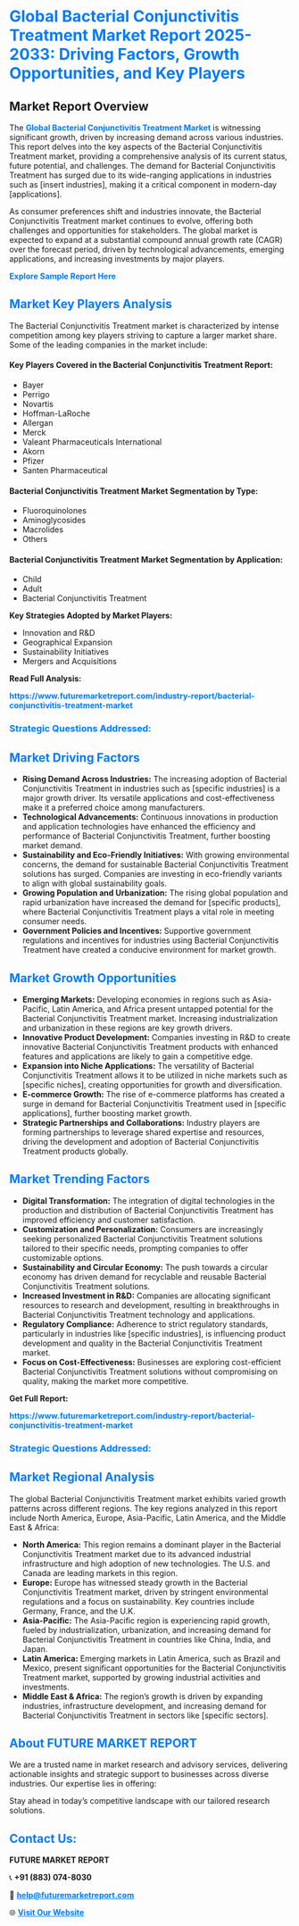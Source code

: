 <h1 style="color: #007BFF;">Global Bacterial Conjunctivitis Treatment Market Report 2025-2033: Driving Factors, Growth Opportunities, and Key Players</h1>

<section id="overview">
<h2>Market Report Overview</h2>
<p>The <a href="https://www.futuremarketreport.com/industry-report/bacterial-conjunctivitis-treatment-market" style="color: #007BFF; text-decoration: none;"><strong>Global Bacterial Conjunctivitis Treatment Market</strong></a> is witnessing significant growth, driven by increasing demand across various industries. This report delves into the key aspects of the Bacterial Conjunctivitis Treatment market, providing a comprehensive analysis of its current status, future potential, and challenges. The demand for Bacterial Conjunctivitis Treatment has surged due to its wide-ranging applications in industries such as [insert industries], making it a critical component in modern-day [applications].</p>
<p>As consumer preferences shift and industries innovate, the Bacterial Conjunctivitis Treatment market continues to evolve, offering both challenges and opportunities for stakeholders. The global market is expected to expand at a substantial compound annual growth rate (CAGR) over the forecast period, driven by technological advancements, emerging applications, and increasing investments by major players.</p>
</section>

<section id="overview">
<p><a href="https://www.futuremarketreport.com/request-sample/reportId=122777" style="color: #007BFF; text-decoration: none;"><strong>Explore Sample Report Here</strong></a></p>
</section>

<section id="key-players">
<h2 style="color: #007BFF;">Market Key Players Analysis</h2>
<p>The Bacterial Conjunctivitis Treatment market is characterized by intense competition among key players striving to capture a larger market share. Some of the leading companies in the market include:</p>
<h4>Key Players Covered in the Bacterial Conjunctivitis Treatment Report:</h4>
<ul><li>Bayer</li><li>Perrigo</li><li>Novartis</li><li>Hoffman-LaRoche</li><li>Allergan</li><li>Merck</li><li>Valeant Pharmaceuticals International</li><li>Akorn</li><li>Pfizer</li><li>Santen Pharmaceutical</li></ul>
<h4>Bacterial Conjunctivitis Treatment Market Segmentation by Type:</h4>
<ul><li>Fluoroquinolones</li><li>Aminoglycosides</li><li>Macrolides</li><li>Others</li></ul>

<h4>Bacterial Conjunctivitis Treatment Market Segmentation by Application:</h4>
<ul><li>Child</li><li>Adult</li><li>Bacterial Conjunctivitis Treatment</li></ul>
<p><strong>Key Strategies Adopted by Market Players:</strong></p>
<ul>
<li>Innovation and R&D</li>
<li>Geographical Expansion</li>
<li>Sustainability Initiatives</li>
<li>Mergers and Acquisitions</li>
</ul>
</section>

<section>
<p><strong>Read Full Analysis: </strong></p><a href="https://www.futuremarketreport.com/industry-report/bacterial-conjunctivitis-treatment-market" style="color: #007BFF; text-decoration: none;"><strong>https://www.futuremarketreport.com/industry-report/bacterial-conjunctivitis-treatment-market</strong></a>
<h3 style="color: #007BFF;">Strategic Questions Addressed:</h3>
</section>

<section id="driving-factors">
<h2 style="color: #007BFF;">Market Driving Factors</h2>
<ul>
<li><strong>Rising Demand Across Industries:</strong> The increasing adoption of Bacterial Conjunctivitis Treatment in industries such as [specific industries] is a major growth driver. Its versatile applications and cost-effectiveness make it a preferred choice among manufacturers.</li>
<li><strong>Technological Advancements:</strong> Continuous innovations in production and application technologies have enhanced the efficiency and performance of Bacterial Conjunctivitis Treatment, further boosting market demand.</li>
<li><strong>Sustainability and Eco-Friendly Initiatives:</strong> With growing environmental concerns, the demand for sustainable Bacterial Conjunctivitis Treatment solutions has surged. Companies are investing in eco-friendly variants to align with global sustainability goals.</li>
<li><strong>Growing Population and Urbanization:</strong> The rising global population and rapid urbanization have increased the demand for [specific products], where Bacterial Conjunctivitis Treatment plays a vital role in meeting consumer needs.</li>
<li><strong>Government Policies and Incentives:</strong> Supportive government regulations and incentives for industries using Bacterial Conjunctivitis Treatment have created a conducive environment for market growth.</li>
</ul>
</section>

<section id="growth-opportunities">
<h2 style="color: #007BFF;">Market Growth Opportunities</h2>
<ul>
<li><strong>Emerging Markets:</strong> Developing economies in regions such as Asia-Pacific, Latin America, and Africa present untapped potential for the Bacterial Conjunctivitis Treatment market. Increasing industrialization and urbanization in these regions are key growth drivers.</li>
<li><strong>Innovative Product Development:</strong> Companies investing in R&D to create innovative Bacterial Conjunctivitis Treatment products with enhanced features and applications are likely to gain a competitive edge.</li>
<li><strong>Expansion into Niche Applications:</strong> The versatility of Bacterial Conjunctivitis Treatment allows it to be utilized in niche markets such as [specific niches], creating opportunities for growth and diversification.</li>
<li><strong>E-commerce Growth:</strong> The rise of e-commerce platforms has created a surge in demand for Bacterial Conjunctivitis Treatment used in [specific applications], further boosting market growth.</li>
<li><strong>Strategic Partnerships and Collaborations:</strong> Industry players are forming partnerships to leverage shared expertise and resources, driving the development and adoption of Bacterial Conjunctivitis Treatment products globally.</li>
</ul>
</section>

<section id="trending-factors">
<h2 style="color: #007BFF;">Market Trending Factors</h2>
<ul>
<li><strong>Digital Transformation:</strong> The integration of digital technologies in the production and distribution of Bacterial Conjunctivitis Treatment has improved efficiency and customer satisfaction.</li>
<li><strong>Customization and Personalization:</strong> Consumers are increasingly seeking personalized Bacterial Conjunctivitis Treatment solutions tailored to their specific needs, prompting companies to offer customizable options.</li>
<li><strong>Sustainability and Circular Economy:</strong> The push towards a circular economy has driven demand for recyclable and reusable Bacterial Conjunctivitis Treatment solutions.</li>
<li><strong>Increased Investment in R&D:</strong> Companies are allocating significant resources to research and development, resulting in breakthroughs in Bacterial Conjunctivitis Treatment technology and applications.</li>
<li><strong>Regulatory Compliance:</strong> Adherence to strict regulatory standards, particularly in industries like [specific industries], is influencing product development and quality in the Bacterial Conjunctivitis Treatment market.</li>
<li><strong>Focus on Cost-Effectiveness:</strong> Businesses are exploring cost-efficient Bacterial Conjunctivitis Treatment solutions without compromising on quality, making the market more competitive.</li>
</ul>
</section>

<section>
<p><strong>Get Full Report: </strong></p><a href="https://www.futuremarketreport.com/industry-report/bacterial-conjunctivitis-treatment-market" style="color: #007BFF; text-decoration: none;"><strong>https://www.futuremarketreport.com/industry-report/bacterial-conjunctivitis-treatment-market</strong></a>
<h3 style="color: #007BFF;">Strategic Questions Addressed:</h3>
</section>


<section id="regional-analysis">
<h2 style="color: #007BFF;">Market Regional Analysis</h2>
<p>The global Bacterial Conjunctivitis Treatment market exhibits varied growth patterns across different regions. The key regions analyzed in this report include North America, Europe, Asia-Pacific, Latin America, and the Middle East & Africa:</p>
<ul>
<li><strong>North America:</strong> This region remains a dominant player in the Bacterial Conjunctivitis Treatment market due to its advanced industrial infrastructure and high adoption of new technologies. The U.S. and Canada are leading markets in this region.</li>
<li><strong>Europe:</strong> Europe has witnessed steady growth in the Bacterial Conjunctivitis Treatment market, driven by stringent environmental regulations and a focus on sustainability. Key countries include Germany, France, and the U.K.</li>
<li><strong>Asia-Pacific:</strong> The Asia-Pacific region is experiencing rapid growth, fueled by industrialization, urbanization, and increasing demand for Bacterial Conjunctivitis Treatment in countries like China, India, and Japan.</li>
<li><strong>Latin America:</strong> Emerging markets in Latin America, such as Brazil and Mexico, present significant opportunities for the Bacterial Conjunctivitis Treatment market, supported by growing industrial activities and investments.</li>
<li><strong>Middle East & Africa:</strong> The region’s growth is driven by expanding industries, infrastructure development, and increasing demand for Bacterial Conjunctivitis Treatment in sectors like [specific sectors].</li>
</ul>
</section>

<footer>
<h2 style="color: #007BFF;">About FUTURE MARKET REPORT</h2>
<p>We are a trusted name in market research and advisory services, delivering actionable insights and strategic support to businesses across diverse industries. Our expertise lies in offering:</p>

<p>Stay ahead in today’s competitive landscape with our tailored research solutions.</p>

<h2 style="color: #007BFF;">Contact Us:</h2>
<p><strong>FUTURE MARKET REPORT</strong></p>
<p>📞 <strong>+91 (883) 074-8030</strong></p>
<p>📧 <strong><a href="mailto:help@futuremarketreport.com" style="color: #007BFF;">help@futuremarketreport.com</a></strong></p>
<p>🌐 <strong><a href="https://www.futuremarketreport.com/" style="color: #007BFF;">Visit Our Website</a></strong></p>
</footer>